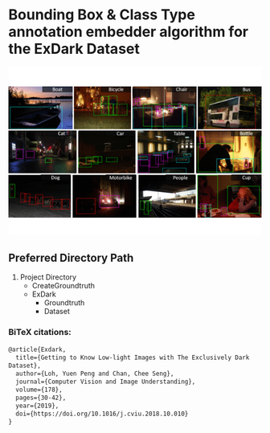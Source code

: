 # Bounding Box & Class Type annotation embedder algorithm for the ExDark Dataset
<img src="Assets/Exdark.gif"/>

## Preferred Directory Path
1. Project Directory
   - CreateGroundtruth
   - ExDark
     - Groundtruth
     - Dataset

### BiTeX citations:

```
@article{Exdark,
  title={Getting to Know Low-light Images with The Exclusively Dark Dataset},
  author={Loh, Yuen Peng and Chan, Chee Seng},
  journal={Computer Vision and Image Understanding},
  volume={178},
  pages={30-42},
  year={2019},
  doi={https://doi.org/10.1016/j.cviu.2018.10.010}
}
```
